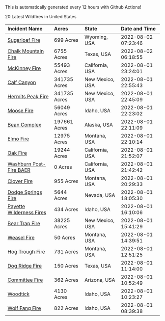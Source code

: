 This is automatically generated every 12 hours with Github Actions!

20 Latest Wildfires in United States

 | Incident Name | Acres | State | Date and Time |
|:---|:---|:---|:---|
| [Sugarloaf Fire](https://inciweb.nwcg.gov/incident/8279/) | 699 Acres | Wyoming, USA | 2022-08-02 07:23:46 |
| [Chalk Mountain Fire](https://inciweb.nwcg.gov/incident/8255/) | 6755 Acres | Texas, USA | 2022-08-02 06:18:55 |
| [McKinney Fire](https://inciweb.nwcg.gov/incident/8287/) | 55493 Acres | California, USA | 2022-08-01 23:24:01 |
| [Calf Canyon](https://inciweb.nwcg.gov/incident/8069/) | 341735 Acres | New Mexico, USA | 2022-08-01 22:55:43 |
| [Hermits Peak Fire](https://inciweb.nwcg.gov/incident/8049/) | 341735 Acres | New Mexico, USA | 2022-08-01 22:45:09 |
| [Moose Fire](https://inciweb.nwcg.gov/incident/8249/) | 56049 Acres | Idaho, USA | 2022-08-01 22:23:02 |
| [Bean Complex](https://inciweb.nwcg.gov/incident/8183/) | 197661 Acres | Alaska, USA | 2022-08-01 22:11:09 |
| [Elmo Fire](https://inciweb.nwcg.gov/incident/8289/) | 12975 Acres | Montana, USA | 2022-08-01 22:10:14 |
| [Oak Fire](https://inciweb.nwcg.gov/incident/8280/) | 19244 Acres | California, USA | 2022-08-01 21:52:07 |
| [Washburn Post-Fire BAER](https://inciweb.nwcg.gov/incident/8272/) | 0 Acres | California, USA | 2022-08-01 21:42:42 |
| [Clover Fire](https://inciweb.nwcg.gov/incident/8262/) | 955 Acres | Montana, USA | 2022-08-01 20:29:33 |
| [Dodge Springs Fire](https://inciweb.nwcg.gov/incident/8268/) | 5644 Acres | Nevada, USA | 2022-08-01 18:05:30 |
| [Payette Wilderness Fires](https://inciweb.nwcg.gov/incident/8284/) | 434 Acres | Idaho, USA | 2022-08-01 16:10:06 |
| [Bear Trap Fire](https://inciweb.nwcg.gov/incident/8093/) | 38225 Acres | New Mexico, USA | 2022-08-01 15:41:29 |
| [Weasel Fire](https://inciweb.nwcg.gov/incident/8290/) | 50 Acres | Montana, USA | 2022-08-01 14:39:51 |
| [Hog Trough Fire](https://inciweb.nwcg.gov/incident/8258/) | 731 Acres | Montana, USA | 2022-08-01 12:51:25 |
| [Dog Ridge Fire](https://inciweb.nwcg.gov/incident/8285/) | 150 Acres | Texas, USA | 2022-08-01 11:14:00 |
| [Committee Fire](https://inciweb.nwcg.gov/incident/8241/) | 362 Acres | Arizona, USA | 2022-08-01 10:52:49 |
| [Woodtick](https://inciweb.nwcg.gov/incident/8253/) | 4130 Acres | Idaho, USA | 2022-08-01 10:23:27 |
| [Wolf Fang Fire](https://inciweb.nwcg.gov/incident/8273/) | 822 Acres | Idaho, USA | 2022-08-01 08:39:38 |
